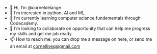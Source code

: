 - 👋 Hi, I’m @corneldelange
- 👀 I’m interested in python, AI and ML.
- 🌱 I’m currently learning computer science fundementals through Codecademy.
- 💞️ I’m looking to collaborate on opportunity that can help me progress my skills and get me job ready.
- 📫 How to reach me: you can drop me a message on here, or send me an email at cornellives@gmail.com

<!---
corneldelange/corneldelange is a ✨ special ✨ repository because its `README.md` (this file) appears on your GitHub profile.
You can click the Preview link to take a look at your changes.
--->
